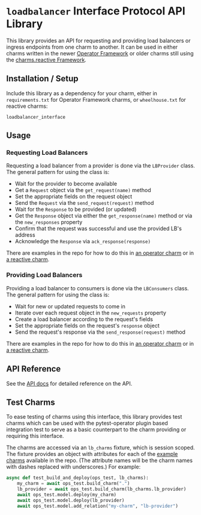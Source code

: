 # `loadbalancer` Interface Protocol API Library

This library provides an API for requesting and providing load balancers or
ingress endpoints from one charm to another. It can be used in either charms
written in the newer [Operator Framework][] or older charms still using the
[charms.reactive Framework][].


## Installation / Setup

Include this library as a dependency for your charm, either in
`requirements.txt` for Operator Framework charms, or `wheelhouse.txt` for
reactive charms:

```
loadbalancer_interface
```

## Usage

### Requesting Load Balancers

Requesting a load balancer from a provider is done via the `LBProvider` class.
The general pattern for using the class is:

  * Wait for the provider to become available
  * Get a `Request` object via the `get_request(name)` method
  * Set the appropriate fields on the request object
  * Send the `Request` via the `send_request(request)` method
  * Wait for the `Response` to be provided (or updated)
  * Get the `Response` object via either the `get_response(name)` method or
    via the `new_responses` property
  * Confirm that the request was successful and use the provided LB's address
  * Acknowledge the `Response` via `ack_response(response)`

There are examples in the repo for how to do this in [an operator charm][requires-operator]
or in [a reactive charm][requires-reactive].


### Providing Load Balancers

Providing a load balancer to consumers is done via the `LBConsumers` class.  The
general pattern for using the class is:

  * Wait for new or updated requests to come in
  * Iterate over each request object in the `new_requests` property
  * Create a load balancer according to the request's fields
  * Set the appropriate fields on the request's `response` object
  * Send the request's response via the `send_response(request)` method

There are examples in the repo for how to do this in [an operator charm][provides-operator]
or in [a reactive charm][provides-reactive].

## API Reference

See the [API docs][] for detailed reference on the API.

## Test Charms

To ease testing of charms using this interface, this library provides test charms
which can be used with the pytest-operator plugin based integration test to
serve as a basic counterpart to the charm providing or requiring this interface.

The charms are accessed via an `lb_charms` fixture, which is session scoped.
The fixture provides an object with attributes for each of the [example
charms][] available in the repo. (The attribute names will be the charm names
with dashes replaced with underscores.) For example:

```python
async def test_build_and_deploy(ops_test, lb_charms):
    my_charm = await ops_test.build_charm(".")
    lb_provider = await ops_test.build_charm(lb_charms.lb_provider)
    await ops_test.model.deploy(my_charm)
    await ops_test.model.deploy(lb_provider)
    await ops_test.model.add_relation("my-charm", "lb-provider")
```


<!-- Links -->

[Operator Framework]: https://github.com/canonical/operator/
[charms.reactive Framework]: https://charmsreactive.readthedocs.io/
[requires-operator]: https://github.com/juju-solutions/loadbalancer-interface/blob/master/examples/requires-operator/
[requires-reactive]: https://github.com/juju-solutions/loadbalancer-interface/blob/master/examples/requires-reactive/
[provides-operator]: https://github.com/juju-solutions/loadbalancer-interface/blob/master/examples/provides-operator/
[provides-reactive]: https://github.com/juju-solutions/loadbalancer-interface/blob/master/examples/provides-reactive/
[API docs]: https://github.com/juju-solutions/loadbalancer-interface/blob/master/docs/api.md
[example charms]: https://github.com/juju-solutions/loadbalancer-interface/blob/master/examples
